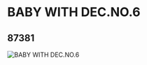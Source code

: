 # BABY WITH DEC.NO.6
## 87381
![BABY WITH DEC.NO.6](https://lc-www-live-s.legocdn.com/media/bricks/5/2/4557629.jpg)